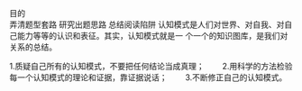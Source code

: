 目的			
弄清题型套路
研究出题思路
总结阅读陷阱
认知模式是人们对世界、对自我、对自己能力等等的认识和表征。其实，认知模式就是一
个一个的知识图库，是我们对关系的总结。

1.质疑自己所有的认知模式，不要把任何结论当成真理；
　　2.用科学的方法检验每一个认知模式的理论和证据，靠证据说话；
　　3.不断修正自己的认知模式。